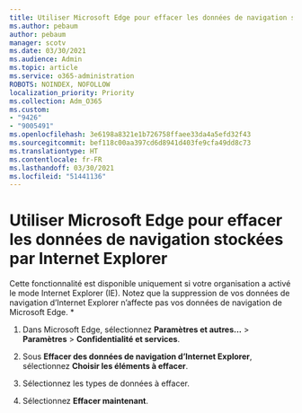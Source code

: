 ```yaml
---
title: Utiliser Microsoft Edge pour effacer les données de navigation stockées par Internet Explorer
ms.author: pebaum
author: pebaum
manager: scotv
ms.date: 03/30/2021
ms.audience: Admin
ms.topic: article
ms.service: o365-administration
ROBOTS: NOINDEX, NOFOLLOW
localization_priority: Priority
ms.collection: Adm_O365
ms.custom:
- "9426"
- "9005491"
ms.openlocfilehash: 3e6198a8321e1b726758ffaee33da4a5efd32f43
ms.sourcegitcommit: bef118c00aa397cd6d8941d403fe9cfa49dd8c73
ms.translationtype: HT
ms.contentlocale: fr-FR
ms.lasthandoff: 03/30/2021
ms.locfileid: "51441136"
---
```

# <a name="use-microsoft-edge-to-clear-the-browsing-data-stored-by-internet-explorer"></a>Utiliser Microsoft Edge pour effacer les données de navigation stockées par Internet Explorer

Cette fonctionnalité est disponible uniquement si votre organisation a activé le mode Internet Explorer (IE). Notez que la suppression de vos données de navigation d’Internet Explorer n’affecte pas vos données de navigation de Microsoft Edge.
*
1. Dans Microsoft Edge, sélectionnez **Paramètres et autres...** > **Paramètres** > **Confidentialité et services**.

1. Sous **Effacer des données de navigation d’Internet Explorer**, sélectionnez **Choisir les éléments à effacer**.

1. Sélectionnez les types de données à effacer.

1. Sélectionnez **Effacer maintenant**.